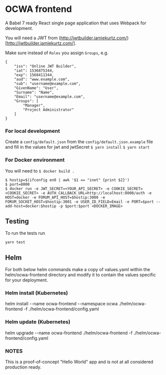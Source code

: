 # OCWA frontend

A Babel 7 ready React single page application that uses Webpack for development.

You will need a JWT from (http://jwtbuilder.jamiekurtz.com/)[http://jwtbuilder.jamiekurtz.com/].

Make sure instead of `Roles` you assign `Groups`, e.g.

```
{
    "iss": "Online JWT Builder",
    "iat": 1536875344,
    "exp": 1568411344,
    "aud": "www.example.com",
    "sub": "username@example.com",
    "GivenName": "User",
    "Surname": "Name",
    "Email": "username@example.com",
    "Groups": [
        "Manager",
        "Project Administrator"
    ]
}
```

### For local development
Create a `config/default.json` from the `config/default.json.example` file and fill
in the values for jwt and jwtSecret
`$ yarn install`
`$ yarn start`

### For Docker environment
You will need to
`$ docker build .`
```
$ hostip=$(ifconfig en0 | awk '$1 == "inet" {print $2}')
$ port=8000
$ docker run -e JWT_SECRET=<YOUR_API_SECRET> -e COOKIE_SECRET=<COOKIE_SECRET> -e AUTH_CALLBACK_URL=http://localhost:8000/auth -e HOST=docker -e FORUM_API_HOST=$hostip:3000 -e FORUM_SOCKET_HOST=$hostip:3001 -e USER_ID_FIELD=Email -e PORT=$port --add-host=docker:$hostip -p $port:$port <DOCKER_IMAGE>
```

## Testing
To run the tests run
```
yarn test
```

## Helm
For both below helm commands make a copy of values.yaml within the helm/ocwa-frontend directory
and modify it to contain the values specific for your deployment.

### Helm install (Kubernetes)
helm install --name ocwa-frontend --namespace ocwa ./helm/ocwa-frontend -f ./helm/ocwa-frontend/config.yaml

### Helm update (Kubernetes)
helm upgrade --name ocwa-frontend ./helm/ocwa-frontend  -f ./helm/ocwa-frontend/config.yaml

### NOTES

This is a proof-of-concept "Hello World" app and is not at all considered production ready.
